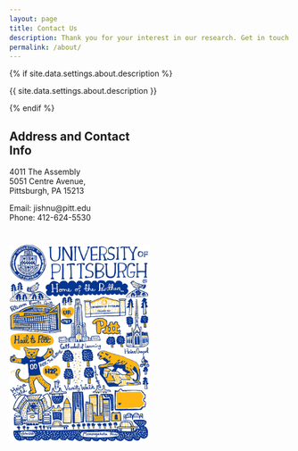 ```yaml
---
layout: page
title: Contact Us
description: Thank you for your interest in our research. Get in touch with us for any questions or comments regarding our work and publications. Currently, we have open positions at all levels (e.g., post-docs, graduate students, and undergrads).
permalink: /about/
---
```


<style>
.container {
  max-width: fit-content;
  margin: 0 auto;
  width: -webkit-fill-available;
}

.page-section-head {
  margin-top: 40px;
  margin-bottom: 60px;
  padding-bottom: 60px;
  border-bottom: 1px solid var(--border-color);
}

.page-title {
  font-size: 32px;
  margin-bottom: 16px;
}

.page-description {
  font-size: 18px;
  margin-bottom: 0;
}

.col-md-6 {
  width: 50%;
}

.gallery-box {
  width: 50%;
  margin-top: 40px;
}

.gallery {
  display: flex;
  justify-content: center;
}

.gallery img {
  max-width: 100%;
  height: auto;
}

</style>

<div class="container__contact__head">
  <div class="contact-head">
    {% if site.data.settings.about.description %}
    <p class="contact-description">{{ site.data.settings.about.description }}</p>
    {% endif %}
  </div>
</div>

<div class="container">
  <div class="row">
    <div class="col-md-6">
      <h2>Address and Contact Info</h2>
      <p>4011 The Assembly<br>
      5051 Centre Avenue,<br>
      Pittsburgh, PA 15213</p>
      <p>Email: jishnu@pitt.edu<br>
      Phone: 412-624-5530</p>
    </div>
    <div class="gallery-box">
        <div class="gallery">
          <img src="/images/Pitt.webp" loading="lazy" alt="Author">
      </div>
    </div>
  </div>
</div>
